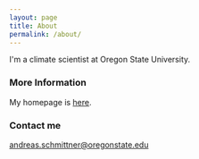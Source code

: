 ```yaml
---
layout: page
title: About
permalink: /about/
---
```


I'm a climate scientist at Oregon State University.

### More Information

My homepage is [here](https://andreasschmittner.github.io/).

### Contact me

[andreas.schmittner@oregonstate.edu](mailto:andreas.schmittner@oregonstate.edu)
